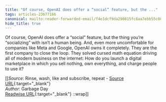 ```yaml
---
title: "Of course, OpenAI does offer a “social” feature, but the ..."
tags: articles-23677166
canonical: mailto:reader-forwarded-email/f4e1dcf9da290815fc8aa7ebb55c08ef
hide_title: true
---
```


Of course, OpenAI does offer a “social” feature, but the thing you’re “socializing” with isn’t a human being. And, even more uncomfortable for companies like Meta and Google, OpenAI owns it completely. They are the first company to close the loop. They solved cursed math equation driving all of modern business on the internet: How do you launch a digital marketplace in which you sell nothing, own everything, and charge people to use it?


[[_Source_: Rinse, wash, like and subscribe, repeat - [Source URL](mailto:reader-forwarded-email/f4e1dcf9da290815fc8aa7ebb55c08ef){:target="_blank"}<br>
_Author_: Garbage Day<br>
[Readwise URL](https://readwise.io/open/463494484){:target="_blank"}
::wrap]]